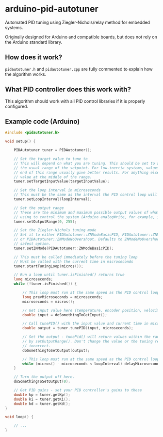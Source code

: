 # arduino-pid-autotuner
Automated PID tuning using Ziegler-Nichols/relay method for embedded systems.

Originally designed for Arduino and compatible boards, but does not rely on the Arduino standard library.

## How does it work?
`pidautotuner.h` and `pidautotuner.cpp` are fully commented to explain how the algorithm works.

## What PID controller does this work with?
This algorithm should work with all PID control libraries if it is properly configured.

## Example code (Arduino)
```c
#include <pidautotuner.h>

void setup() {

    PIDAutotuner tuner = PIDAutotuner();

    // Set the target value to tune to
    // This will depend on what you are tuning. This should be set to a value within
    // the usual range of the setpoint. For low-inertia systems, values at the lower
    // end of this range usually give better results. For anything else, start with a
    // value at the middle of the range.
    tuner.setTargetInputValue(targetInputValue);

    // Set the loop interval in microseconds
    // This must be the same as the interval the PID control loop will run at
    tuner.setLoopInterval(loopInterval);

    // Set the output range
    // These are the minimum and maximum possible output values of whatever you are
    // using to control the system (Arduino analogWrite, for example, is 0-255)
    tuner.setOutputRange(0, 255);

    // Set the Ziegler-Nichols tuning mode
    // Set it to either PIDAutotuner::ZNModeBasicPID, PIDAutotuner::ZNModeLessOvershoot,
    // or PIDAutotuner::ZNModeNoOvershoot. Defaults to ZNModeNoOvershoot as it is the
    // safest option.
    tuner.setZNMode(PIDAutotuner::ZNModeBasicPID);

    // This must be called immediately before the tuning loop
    // Must be called with the current time in microseconds
    tuner.startTuningLoop(micros());

    // Run a loop until tuner.isFinished() returns true
    long microseconds;
    while (!tuner.isFinished()) {

        // This loop must run at the same speed as the PID control loop being tuned
        long prevMicroseconds = microseconds;
        microseconds = micros();

        // Get input value here (temperature, encoder position, velocity, etc)
        double input = doSomethingToGetInput();

        // Call tunePID() with the input value and current time in microseconds
        double output = tuner.tunePID(input, microseconds);

        // Set the output - tunePid() will return values within the range configured
        // by setOutputRange(). Don't change the value or the tuning results will be
        // incorrect.
        doSomethingToSetOutput(output);

        // This loop must run at the same speed as the PID control loop being tuned
        while (micros() - microseconds < loopInterval) delayMicroseconds(1);
    }

    // Turn the output off here.
    doSomethingToSetOutput(0);

    // Get PID gains - set your PID controller's gains to these
    double kp = tuner.getKp();
    double ki = tuner.getKi();
    double kd = tuner.getKd();
}

void loop() {

    // ...
}
```
